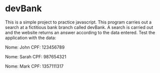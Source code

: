 # devBank

This is a simple project to practice javascript. This program carries out a search at a fictitious bank branch called devBank. A search is carried out and the website returns an answer according to the data entered.
Test the application with the data:

Nome: John
CPF: 123456789

Nome: Sarah
CPF: 987654321

Nome: Mark
CPF: 1357111317
